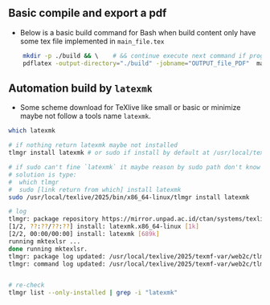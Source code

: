 ## Basic compile and export a pdf
- Below is a basic build command for Bash when build content only have some tex file implemented in `main_file.tex`
```bash
    mkdir -p ./build && \    # && continue execute next command if program return 0(ok) else ignore after &&
    pdflatex -output-directory="./build" -jobname="OUTPUT_file_PDF"  main_file.tex
```

## Automation build by `latexmk`
- Some scheme download for TeXlive like small or basic or minimize maybe not follow a tools name `latexmk`.
```bash
which latexmk

# if nothing return latexmk maybe not installed
tlmgr install latexmk # or sudo if install by default at /usr/local/texlive/...

# if sudo can't fine `latexmk` it maybe reason by sudo path don't know user PATH
# solution is type:
#  which tlmgr
#  sudo [link return from which] install latexmk
sudo /usr/local/texlive/2025/bin/x86_64-linux/tlmgr install latexmk

# log
tlmgr: package repository https://mirror.unpad.ac.id/ctan/systems/texlive/tlnet (verified)
[1/2, ??:??/??:??] install: latexmk.x86_64-linux [1k]
[2/2, 00:00/00:00] install: latexmk [689k]
running mktexlsr ...
done running mktexlsr.
tlmgr: package log updated: /usr/local/texlive/2025/texmf-var/web2c/tlmgr.log
tlmgr: command log updated: /usr/local/texlive/2025/texmf-var/web2c/tlmgr-commands.log


# re-check
tlmgr list --only-installed | grep -i "latexmk"

```